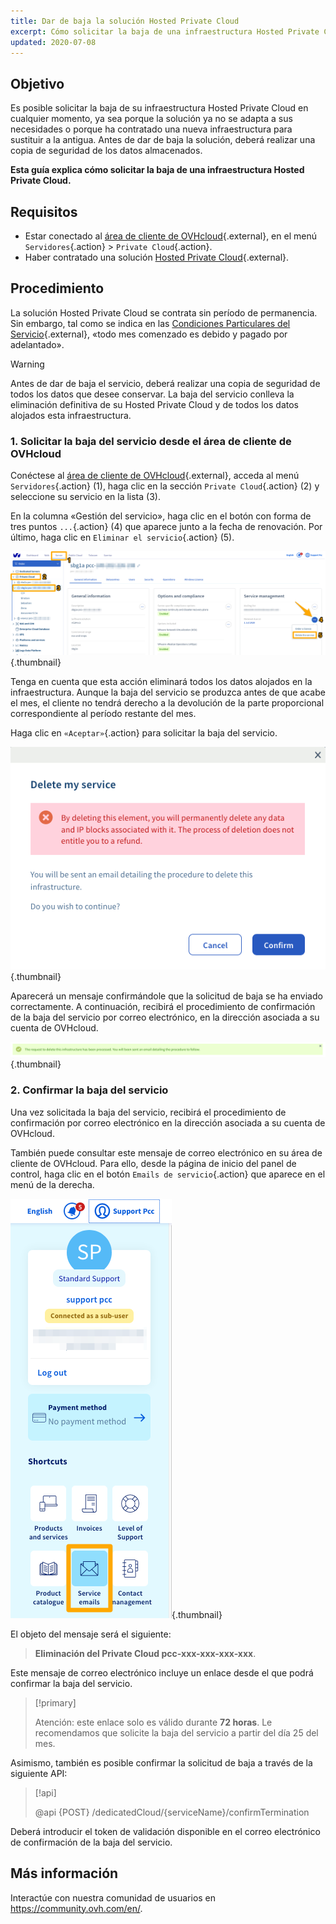 ```yaml
---
title: Dar de baja la solución Hosted Private Cloud
excerpt: Cómo solicitar la baja de una infraestructura Hosted Private Cloud
updated: 2020-07-08
---
```



## Objetivo

Es posible solicitar la baja de su infraestructura Hosted Private Cloud en cualquier momento, ya sea porque la solución ya no se adapta a sus necesidades o porque ha contratado una nueva infraestructura para sustituir a la antigua. Antes de dar de baja la solución, deberá realizar una copia de seguridad de los datos almacenados.

**Esta guía explica cómo solicitar la baja de una infraestructura Hosted Private Cloud.** 

## Requisitos

- Estar conectado al [área de cliente de OVHcloud](https://ca.ovh.com/auth/?action=gotomanager&from=https://www.ovh.com/world/&ovhSubsidiary=ws){.external}, en el menú `Servidores`{.action} > `Private Cloud`{.action}.
- Haber contratado una solución [Hosted Private Cloud](https://www.ovhcloud.com/es/enterprise/products/hosted-private-cloud/){.external}.


## Procedimiento

La solución Hosted Private Cloud se contrata sin período de permanencia. Sin embargo, tal como se indica en las [Condiciones Particulares del Servicio](https://www.ovh.es/soporte/documentos_legales/Condiciones_particulares_Dedicated_Cloud_2014.pdf){.external}, «todo mes comenzado es debido y pagado por adelantado».

> [!warning]
>
> Antes de dar de baja el servicio, deberá realizar una copia de seguridad de todos los datos que desee conservar. La baja del servicio conlleva la eliminación definitiva de su Hosted Private Cloud y de todos los datos alojados esta infraestructura.
>

### 1\. Solicitar la baja del servicio desde el área de cliente de OVHcloud

Conéctese al [área de cliente de OVHcloud](https://ca.ovh.com/auth/?action=gotomanager&from=https://www.ovh.com/world/&ovhSubsidiary=ws){.external}, acceda al menú `Servidores`{.action} (1), haga clic en la sección `Private Cloud`{.action} (2) y seleccione su servicio en la lista (3).

En la columna «Gestión del servicio», haga clic en el botón con forma de tres puntos `...`{.action} (4) que aparece junto a la fecha de renovación. Por último, haga clic en `Eliminar el servicio`{.action} (5).

![Baja desde el área de cliente](images/resiliation1.png){.thumbnail}

Tenga en cuenta que esta acción eliminará todos los datos alojados en la infraestructura. Aunque la baja del servicio se produzca antes de que acabe el mes, el cliente no tendrá derecho a la devolución de la parte proporcional correspondiente al período restante del mes.

Haga clic en `«Aceptar»`{.action} para solicitar la baja del servicio.

![Confirmar la baja del servicio](images/resiliation2.png){.thumbnail}

Aparecerá un mensaje confirmándole que la solicitud de baja se ha enviado correctamente. A continuación, recibirá el procedimiento de confirmación de la baja del servicio por correo electrónico, en la dirección asociada a su cuenta de OVHcloud.

![Confirmar la baja del servicio](images/resiliation3.png){.thumbnail}

### 2\. Confirmar la baja del servicio

Una vez solicitada la baja del servicio, recibirá el procedimiento de confirmación por correo electrónico en la dirección asociada a su cuenta de OVHcloud. 

También puede consultar este mensaje de correo electrónico en su área de cliente de OVHcloud. Para ello, desde la página de inicio del panel de control, haga clic en el botón `Emails de servicio`{.action} que aparece en el menú de la derecha.

![Confirmar la baja del servicio](images/resiliation4.png){.thumbnail}

El objeto del mensaje será el siguiente:

> **Eliminación del Private Cloud pcc-xxx-xxx-xxx-xxx**.

Este mensaje de correo electrónico incluye un enlace desde el que podrá confirmar la baja del servicio.

> [!primary]
>
> Atención: este enlace solo es válido durante **72 horas**. Le recomendamos que solicite la baja del servicio a partir del día 25 del mes.
>

Asimismo, también es posible confirmar la solicitud de baja a través de la siguiente API:

> [!api]
>
> @api {POST} /dedicatedCloud/{serviceName}/confirmTermination
>

Deberá introducir el token de validación disponible en el correo electrónico de confirmación de la baja del servicio.

## Más información

Interactúe con nuestra comunidad de usuarios en <https://community.ovh.com/en/>.
